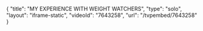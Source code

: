 {
    "title": "MY EXPERIENCE WITH WEIGHT WATCHERS",
    "type": "solo",
    "layout": "iframe-static",
    "videoId": "7643258",
    "url": "\/tvpembed\/7643258"
}